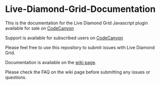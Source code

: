 # Live-Diamond-Grid-Documentation

This is the documentation for the Live Diamond Grid Javascript plugin available for sale on [CodeCanyon](https://codecanyon.net/)

Support is available for subscribed users on [CodeCanyon](https://codecanyon.net/)

Please feel free to use this repository to submit issues with Live Diamond Grid. 

Documentation is available on the [wiki page](https://github.com/TurqDevDesign/Live-Diamond-Grid-Documentation/wiki).

Please check the FAQ on the wiki page before submitting any issues or questions.
